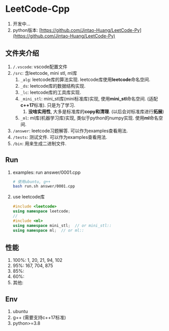 # LeetCode-Cpp

1. 开发中...
2. python版本: [https://github.com/Jintao-Huang/LeetCode-Py](https://github.com/Jintao-Huang/LeetCode-Py)



## 文件夹介绍
1. `/.vscode`: vscode配置文件
2. `/src`: 含leetcode, mini stl, ml库
   1. `_alg`: leetcode库的算法实现. leetcode库使用**leetcode**命名空间. 
   2. `_ds`: leetcode库的数据结构实现. 
   3. `_lc`: leetcode库的工具库实现. 
   4. `_mini_stl`: mini_stl库(mini标准库)实现, 使用**mini_stl**命名空间. (适配**c++17**标准). 只是为了学习. 
      1. **没啥实用性**, 大多是标准库的**copy和清理**. (以后会对标准库进行**拓展**)
   5. `_ml`: ml库(机器学习库)实现, 类似于python的numpy实现. 使用**ml**命名空间. 
3. `/answer`: leetcode习题解答. 可以作为examples查看用法. 
4. `/tests`: 测试文件. 可以作为examples查看用法. 
5. `/bin`: 用来生成二进制文件. 


## Run
1. examples: run answer/0001.cpp
    ```bash
    # 使用ubuntu, g++
    bash run.sh answer/0001.cpp
    ```

2. use leetcode库
    ```cpp
    #include <leetcode>
    using namespace leetcode;
    //
    #include <ml>
    using namespace mini_stl;  // or mini_stl::
    using namespace ml;  // or ml::
    ```


## 性能
1. 100%: 1, 20, 21, 94, 102
2. 95%: 167, 704, 875
3. 85%: 
4. 60%: 
5. 其他: 


## Env
1. ubuntu
2. g++ (需要支持c++17标准)
3. python>=3.8
